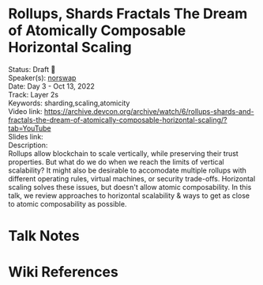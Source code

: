 # Rollups, Shards  Fractals The Dream of Atomically Composable Horizontal Scaling

Status: Draft 📝  
Speaker(s): [norswap](https://app.devcon.org/speakers/8FPGKW)   
Date: Day 3 - Oct 13, 2022  
Track: Layer 2s  
Keywords: sharding,scaling,atomicity  
Video link: https://archive.devcon.org/archive/watch/6/rollups-shards-and-fractals-the-dream-of-atomically-composable-horizontal-scaling/?tab=YouTube  
Slides link:    
Description:  
Rollups allow blockchain to scale vertically, while preserving their trust properties. But what do we do when we reach the limits of vertical scalability? It might also be desirable to accomodate multiple rollups with different operating rules, virtual machines, or security trade-offs. Horizontal scaling solves these issues, but doesn't allow atomic composability. In this talk, we review approaches to horizontal scalability & ways to get as close to atomic composability as possible.  

# Talk Notes

# Wiki References